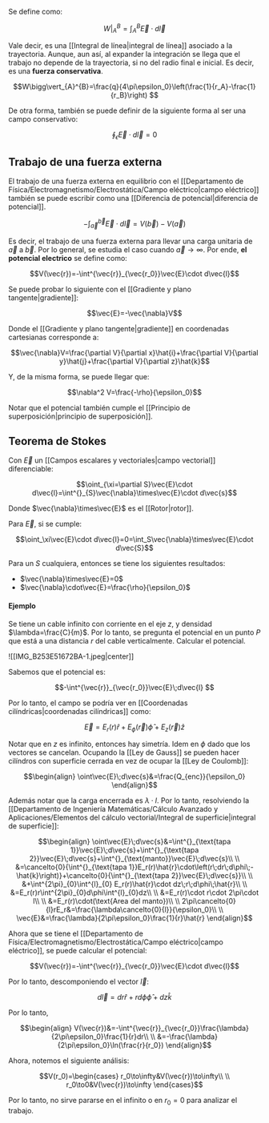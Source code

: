 
Se define como: 

$$W\bigg\vert_{A}^{B}=\int^{B}_{A}\vec{E}\cdot d\vec{l}$$

Vale decir, es una [[Integral de línea|integral de línea]] asociado a la trayectoria.  Aunque, aun así, al expander la integración se llega que el trabajo no depende de la trayectoria, si no del radio final e inicial. Es decir, es una **fuerza conservativa**. 

$$W\bigg\vert_{A}^{B}=\frac{q}{4\pi\epsilon_0}\left(\frac{1}{r_A}-\frac{1}{r_B}\right) $$

De otra forma, también se puede definir de la siguiente forma al ser una campo conservativo: 

$$\oint_\epsilon\vec{E}\cdot d\vec{l}=0$$
## Trabajo de una fuerza externa 

El trabajo de una fuerza externa en equilibrio con el [[Departamento de Física/Electromagnetismo/Electrostática/Campo eléctrico|campo eléctrico]] también se puede escribir como una [[Diferencia de potencial|diferencia de potencial]]. 

$$-\int^{\vec{b}}_{\vec{a}}\vec{E}\cdot d\vec{l}=V(\vec{b})-V(\vec{a})$$

Es decir, el trabajo de una fuerza externa para llevar una carga unitaria de $\vec{a}$ a $\vec{b}$. Por lo general, se estudia el caso cuando $\vec{a}\to\infty$. Por ende, **el potencial electrico** se define como: 

$$V(\vec{r})=-\int^{\vec{r}}_{\vec{r_0}}\vec{E}\cdot d\vec{l}$$

Se puede probar lo siguiente con el [[Gradiente y plano tangente|gradiente]]: 

$$\vec{E}=-\vec{\nabla}V$$

Donde el [[Gradiente y plano tangente|gradiente]] en coordenadas cartesianas corresponde a: 

$$\vec{\nabla}V=\frac{\partial V}{\partial x}\hat{i}+\frac{\partial V}{\partial y}\hat{j}+\frac{\partial V}{\partial z}\hat{k}$$

Y, de la misma forma, se puede llegar que: 

$$\nabla^2 V=\frac{-\rho}{\epsilon_0}$$

Notar que el potencial también cumple el [[Principio de superposición|principio de superposición]]. 

## Teorema de Stokes 

Con $\vec{E}$ un [[Campos escalares y vectoriales|campo vectorial]] diferenciable: 

$$\oint_{\xi=\partial S}\vec{E}\cdot d\vec{l}=\int^{}_{S}\vec{\nabla}\times\vec{E}\cdot d\vec{s}$$

Donde $\vec{\nabla}\times\vec{E}$ es el [[Rotor|rotor]]. 

Para $\vec{E}$, si se cumple: 

$$\oint_\xi\vec{E}\cdot d\vec{l}=0=\int_S\vec{\nabla}\times\vec{E}\cdot d\vec{S}$$

Para un $S$ cualquiera, entonces se tiene los siguientes resultados: 

- $\vec{\nabla}\times\vec{E}=0$
- $\vec{\nabla}\cdot\vec{E}=\frac{\rho}{\epsilon_0}$ 


#### Ejemplo 

Se tiene un cable infinito con corriente en el eje $z$, y densidad $\lambda=\frac{C}{m}$. Por lo tanto, se pregunta el potencial en un punto $P$ que está a una distancia $r$ del cable verticalmente. Calcular el potencial. 

![[IMG_B253E51672BA-1.jpeg|center]]

Sabemos que el potencial es: 

$$-\int^{\vec{r}}_{\vec{r_0}}\vec{E}\;d\vec{l} $$

Por lo tanto, el campo se podría ver en [[Coordenadas cilíndricas|coordenadas cilíndricas]] como: 

$$\vec{E}=E_r(r)\hat{r}+E_\phi(\vec{r})\hat{\phi}+E_z(\vec{r})\hat{z}$$

Notar que en $z$ es infinito, entonces hay simetría. Idem en $\phi$ dado que los vectores se cancelan. Ocupando la [[Ley de Gauss]] se pueden hacer cilíndros con superficie cerrada en vez de ocupar la [[Ley de Coulomb]]: 

$$\begin{align}
\oint\vec{E}\;d\vec{s}&=\frac{Q_{enc}}{\epsilon_0}
\end{align}$$

Además notar que la carga encerrada es $\lambda\cdot l$. Por lo tanto, resolviendo la [[Departamento de Ingeniería Matemáticas/Cálculo Avanzado y Aplicaciones/Elementos del cálculo vectorial/Integral de superficie|integral de superficie]]: 


$$\begin{align}
\oint\vec{E}\;d\vec{s}&=\int^{}_{\text{tapa 1}}\vec{E}\;d\vec{s}+\int^{}_{\text{tapa 2}}\vec{E}\;d\vec{s}+\int^{}_{\text{manto}}\vec{E}\;d\vec{s}\\  \\
&=\cancelto{0}{\int^{}_{\text{tapa 1}}E_r(r)\hat{r}\cdot\left(r\;dr\;d\phi\;-\hat{k}\right)}+\cancelto{0}{\int^{}_{\text{tapa 2}}\vec{E}\;d\vec{s}}\\  \\
&+\int^{2\pi}_{0}\int^{l}_{0}
E_r(r)\hat{r}\cdot dz\;r\;d\phi\;\hat{r}\\  \\
&=E_r(r)r\int^{2\pi}_{0}d\phi\int^{l}_{0}dz\\  \\
&=E_r(r)\cdot r\cdot 2\pi\cdot l\\  \\
&=E_r(r)\cdot(\text{Area del manto})\\  \\
2\pi\cancelto{0}{l}rE_r&=\frac{\lambda\cancelto{0}{l}}{\epsilon_0}\\  \\
\vec{E}&=\frac{\lambda}{2\pi\epsilon_0}\frac{1}{r}\hat{r}
\end{align}$$


Ahora que se tiene el [[Departamento de Física/Electromagnetismo/Electrostática/Campo eléctrico|campo eléctrico]], se puede calcular el potencial: 

$$V(\vec{r})=-\int^{\vec{r}}_{\vec{r_0}}\vec{E}\cdot d\vec{l}$$

Por lo tanto, descomponiendo el vector $\vec{l}$: 

$$d\vec{l}=dr\hat{r}+rd\phi\hat{\phi}+dz\hat{k}$$

Por lo tanto, 

$$\begin{align}
V(\vec{r})&=-\int^{\vec{r}}_{\vec{r_0}}\frac{\lambda}{2\pi\epsilon_0}\frac{1}{r}dr\\  \\
&=-\frac{\lambda}{2\pi\epsilon_0}\ln(\frac{r}{r_0})
\end{align}$$

Ahora, notemos el siguiente análisis: 

$$V(r_0)=\begin{cases}
r_0\to\infty&V(\vec{r})\to\infty\\  \\
r_0\to0&V(\vec{r})\to\infty
\end{cases}$$

Por lo tanto, no sirve pararse en el infinito o en $r_0=0$ para analizar el trabajo. 
